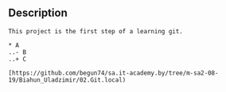 

##	Description


	This project is the first step of a learning git.

	* A
	..- B
	..+ C

	[https://github.com/begun74/sa.it-academy.by/tree/m-sa2-08-19/Biahun_Uladzimir/02.Git.local)
